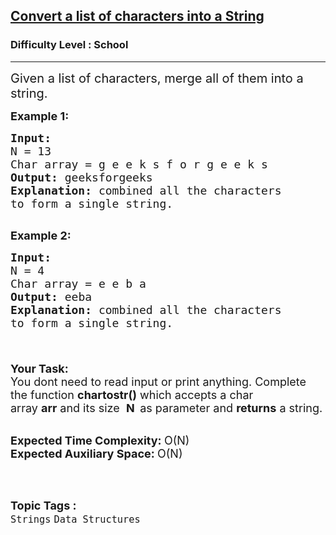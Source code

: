 <h2><a href="https://www.geeksforgeeks.org/problems/convert-a-list-of-characters-into-a-string5142/1?page=1&category=Strings&difficulty=School&sortBy=submissions">Convert a list of characters into a String</a></h2><h3>Difficulty Level : School</h3><hr><div class="problems_problem_content__Xm_eO"><p><span style="font-size:20px">Given a list of characters, merge all of them into a string.</span></p>

<p><span style="font-size:18px"><strong>Example 1:</strong></span></p>

<pre><span style="font-size:18px"><strong>Input:</strong>
N = 13
Char array = g e e k s f o r g e e k s
<strong>Output: </strong>geeksforgeeks 
<strong>Explanation:</strong> combined all the characters
to form a single string.</span>

</pre>

<p><span style="font-size:18px"><strong>Example 2:</strong></span></p>

<pre><span style="font-size:18px"><strong>Input:</strong>
N = 4
Char array = e e b a
<strong>Output: </strong>eeba
<strong>Explanation:</strong> combined all the characters
to form a single string.

</span></pre>

<p><br>
<span style="font-size:18px"><strong>Your Task:</strong><br>
You dont need to read input or print anything. Complete the function&nbsp;<strong>chartostr()</strong>&nbsp;which accepts a char array&nbsp;<strong>arr</strong>&nbsp;and its size&nbsp; <strong>N&nbsp;&nbsp;</strong>as parameter&nbsp;and <strong>returns</strong> a string.</span><br>
&nbsp;</p>

<p><span style="font-size:18px"><strong>Expected Time Complexity:&nbsp;</strong>O(N)<br>
<strong>Expected Auxiliary Space:&nbsp;</strong>O(N)</span><br>
&nbsp;</p>
</div><br><p><span style=font-size:18px><strong>Topic Tags : </strong><br><code>Strings</code>&nbsp;<code>Data Structures</code>&nbsp;